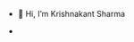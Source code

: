 - 👋 Hi, I’m Krishnakant Sharma

- 
<!---
kksharmaa/kksharmaa is a ✨ special ✨ repository because its `README.md` (this file) appears on your GitHub profile.
You can click the Preview link to take a look at your changes.
--->
